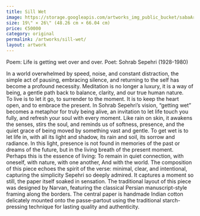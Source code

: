 ```yaml
---
title: Sill Wet
image: https://storage.googleapis.com/artworks_img_public_bucket/sabaArtGallery/sillWet/thumbnail/stilWet-S-01.jpg
size: 19\" × 26\" (48.26 cm × 66.04 cm)
price: €50000
category: original
permalink: /artworks/sill-wet/
layout: artwork
---
```


Poem: Life is getting wet over and over.
Poet: Sohrab Sepehri (1928-1980)

In a world overwhelmed by speed, noise, and constant distraction, the simple act of pausing, embracing silence, and returning to the self has become a profound necessity. Meditation is no longer a luxury, it is a way of being, a gentle path back to balance, clarity, and our true human nature.  
To live is to let it go, to surrender to the moment.
It is to keep the heart open, and to embrace the present. 
In Sohrab Sepehri’s vision, “getting wet” becomes a metaphor for truly being alive, an invitation to let life touch you fully, and refresh your soul with every moment. Like rain on skin, it awakens the senses, stirs the soul, and reminds us of softness, presence, and the quiet grace of being moved by something vast and gentle. 
To get wet is to let life in, with all its light and shadow, its rain and soil, its sorrow and radiance.
In this light, presence is not found in memories of the past or dreams of the future, but in the living breath of the present moment.
 Perhaps this is the essence of living:
 To remain in quiet connection, 
 with oneself, 
 with nature, 
 with one another, 
And with the world. 
The composition of this piece echoes the spirit of the verse: minimal, clear, and intentional, capturing the simplicity Sepehri so deeply admired.
 It captures a moment so still, the paper itself soaked in sensation. 
The traditional layout of this piece was designed by Narvan, featuring the classical Persian manuscript-style framing along the borders. The central paper is handmade Indian cotton delicately mounted onto the passe-partout using the traditional starch-pressing technique for lasting quality and authenticity.
